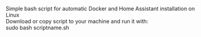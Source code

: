 Simple bash script for automatic Docker and Home Assistant installation on Linux\
Download or copy script to your machine and run it with:\
sudo bash scriptname.sh
